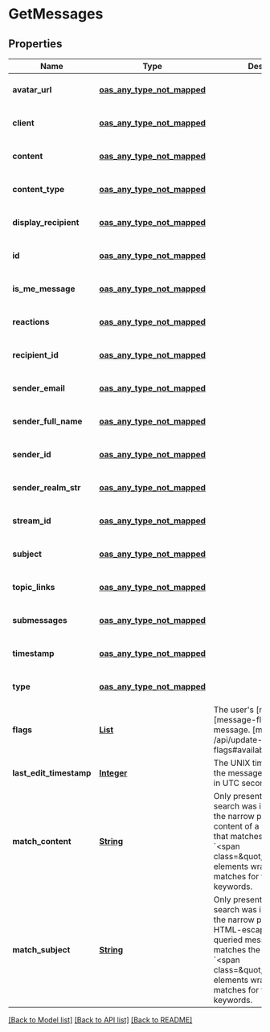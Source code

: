 # GetMessages
## Properties

Name | Type | Description | Notes
------------ | ------------- | ------------- | -------------
**avatar\_url** | [**oas_any_type_not_mapped**](.md) |  | [optional] [default to null]
**client** | [**oas_any_type_not_mapped**](.md) |  | [optional] [default to null]
**content** | [**oas_any_type_not_mapped**](.md) |  | [optional] [default to null]
**content\_type** | [**oas_any_type_not_mapped**](.md) |  | [optional] [default to null]
**display\_recipient** | [**oas_any_type_not_mapped**](.md) |  | [optional] [default to null]
**id** | [**oas_any_type_not_mapped**](.md) |  | [optional] [default to null]
**is\_me\_message** | [**oas_any_type_not_mapped**](.md) |  | [optional] [default to null]
**reactions** | [**oas_any_type_not_mapped**](.md) |  | [optional] [default to null]
**recipient\_id** | [**oas_any_type_not_mapped**](.md) |  | [optional] [default to null]
**sender\_email** | [**oas_any_type_not_mapped**](.md) |  | [optional] [default to null]
**sender\_full\_name** | [**oas_any_type_not_mapped**](.md) |  | [optional] [default to null]
**sender\_id** | [**oas_any_type_not_mapped**](.md) |  | [optional] [default to null]
**sender\_realm\_str** | [**oas_any_type_not_mapped**](.md) |  | [optional] [default to null]
**stream\_id** | [**oas_any_type_not_mapped**](.md) |  | [optional] [default to null]
**subject** | [**oas_any_type_not_mapped**](.md) |  | [optional] [default to null]
**topic\_links** | [**oas_any_type_not_mapped**](.md) |  | [optional] [default to null]
**submessages** | [**oas_any_type_not_mapped**](.md) |  | [optional] [default to null]
**timestamp** | [**oas_any_type_not_mapped**](.md) |  | [optional] [default to null]
**type** | [**oas_any_type_not_mapped**](.md) |  | [optional] [default to null]
**flags** | [**List**](string.md) | The user&#39;s [message flags][message-flags] for the message.  [message-flags]: /api/update-message-flags#available-flags  | [optional] [default to null]
**last\_edit\_timestamp** | [**Integer**](integer.md) | The UNIX timestamp for when the message was last edited, in UTC seconds.  | [optional] [default to null]
**match\_content** | [**String**](string.md) | Only present if keyword search was included among the narrow parameters. HTML content of a queried message that matches the narrow, with &#x60;&lt;span class&#x3D;\&quot;highlight\&quot;&gt;&#x60; elements wrapping the matches for the search keywords.  | [optional] [default to null]
**match\_subject** | [**String**](string.md) | Only present if keyword search was included among the narrow parameters. HTML-escaped topic of a queried message that matches the narrow, with &#x60;&lt;span class&#x3D;\&quot;highlight\&quot;&gt;&#x60; elements wrapping the matches for the search keywords.  | [optional] [default to null]

[[Back to Model list]](../README.md#documentation-for-models) [[Back to API list]](../README.md#documentation-for-api-endpoints) [[Back to README]](../README.md)

